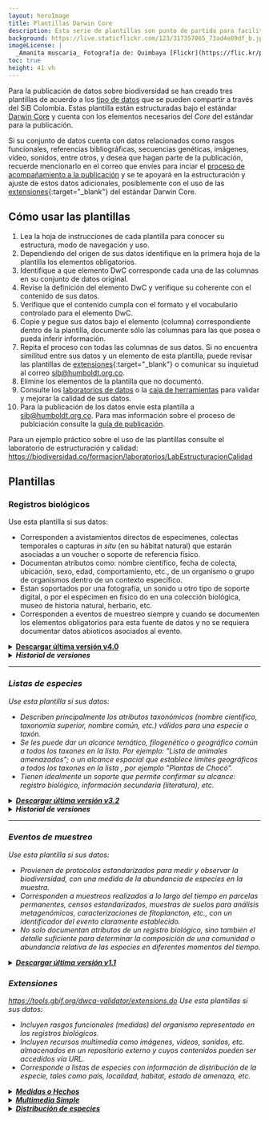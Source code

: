 ```yaml
---
layout: heroImage
title: Plantillas Darwin Core
description: Esta serie de plantillas son punto de partida para facilitar la estandarización de datos haciendo uso del Darwin Core (DwC).
background: https://live.staticflickr.com/123/317357065_73ad4e89df_b.jpg
imageLicense: |
  _Amanita muscaria_ Fotografía de: Quimbaya [Flickr](https://flic.kr/p/u3xcx)
toc: true
height: 41 vh
---
```


Para la publicación de datos sobre biodiversidad se han creado tres plantillas de acuerdo a los [tipo de datos](/compartir/tipos-de-datos) que se pueden compartir a través del SiB Colombia. Estas plantilla están estructuradas bajo el estándar [Darwin Core](/compartir/estandares) y cuenta con los elementos necesarios del _Core_ del estándar para la publicación. 

Si su conjunto de datos cuenta con datos relacionados como rasgos funcionales, referencias bibliográficas, secuencias genéticas, imágenes, vídeo, sonidos, entre otros, y desea que hagan parte de la publicación, recuerde mencionarlo en el correo que envíes para inciar el [proceso de acompañamiento a la publicación](/compartir/guia-para-publicar) y se te apoyará en la estructuración y ajuste de estos datos adicionales, posiblemente con el uso de las [extensiones](https://biodiversidad.co/recursos/plantillas-dwc#extensiones){:target="_blank"} del estándar Darwin Core.


## Cómo usar las plantillas

1. Lea la hoja de instrucciones de cada plantilla para conocer su estructura, modo de navegación y uso.
2. Dependiendo del origen de sus datos identifique en la primera hoja de la plantilla los elementos obligatorios.
3. Identifique a que elemento DwC corresponde cada una de las columnas en su conjunto de datos original.
4. Revise la definición del elemento DwC y verifique su coherente con el contenido de sus datos.
5. Verifique que el contenido cumpla con el formato y el vocabulario controlado para el elemento DwC.
6. Copie y pegue sus datos bajo el elemento (columna) correspondiente dentro de la plantilla, documente sólo las columnas para las que posea o pueda inferir información.
7. Repita el proceso con todas las columnas de sus datos. Si no encuentra similitud entre sus datos y un elemento de esta plantilla, puede revisar las plantillas de [extensiones](https://biodiversidad.co/recursos/plantillas-dwc#extensiones){:target="_blank"} o comunicar su inquietud al correo sib@humboldt.org.co.
8. Elimine los elementos de la plantilla que no documentó.
9. Consulte los [laboratorios de datos](/formacion/laboratorios) o la [caja de herramientas](/recursos/calidaddedatos) para validar y mejorar la calidad de sus datos.
10. Para la publicación de los datos envíe esta plantilla a sib@humboldt.org.co. Para mas información sobre el proceso de publciación consulte la [guía de publicación](https://biodiversidad.co/compartir/guiadepublicacion).

Para un ejemplo práctico sobre el uso de las plantillas consulte el laboratorio de estructuración y calidad: https://biodiversidad.co/formacion/laboratorios/LabEstructuracionCalidad				
		

## Plantillas


### Registros biológicos

Use esta plantilla si sus datos:

* Corresponden a avistamientos directos de especímenes, colectas temporales  o capturas _in situ_ (en su hábitat natural) que estarán asociadas a un voucher o soporte de referencia físico.
* Documentan atributos como: nombre científico, fecha de colecta, ubicación, sexo, edad, comportamiento, etc., de un organismo o grupo de organismos dentro de un contexto específico.
* Estan soportados por una fotografía, un sonido u otro tipo de soporte digital, o por el espécimen en físico do en una colección biológica, museo de historia natural, herbario, etc.
* Corresponden a  eventos de muestreo siempre y cuando se documenten los elementos obligatorios para esta fuente de datos y no se requiera documentar datos abioticos asociados al evento.


<details>
    <summary markdown="span"><b><a href="https://drive.google.com/u/0/uc?id=1mj0XG8GcABmTcZefQfHdHi8_ugJV3roA&export=download">Descargar última versión v4.0</a></b></summary>
<p>
    <i>Cambios realizados respecto a la versión 3.5:</i>
</p>

<ul>
  <li>Se incluyen 10 nuevos elementos incorporados en la úlrima versión del estándar (2021-08-24).
    <ul>
      <li>degreeOfEstablishment (Medios de establecimiento)</li>
      <li>pathway (Medios de establecimiento)</li>
      <li>recordedByID (ID del organismo)</li>
      <li>identifiedByID (ID de la identificación)</li>
      <li>verticalDatum (Datum vertical)</li>
      <li>verbatimIdentification (Identificación original)</li>
      <li>subfamily (Subfamilia)</li>
      <li>genericName (Nombre genérico)</li>
      <li>infragenericEpithet (Epíteto infragenérico)</li>
      <li>cultivarEpithet (Epíteto cultivar)
    </ul>
  </li>
  <li>Todas las definiciones y vocabularios controlados fueron actualizadas incluyendo comentarios para facilitar la compresión de los elementos
  </li>
  <li>Cambio de obligatoriedad
    <ul>
      <li>El elemento <i>datasetId<i> deja de ser obligatorio para datos asociados a un permiso de recolección o acceso a recursos genéticos.</li>
      <li>El elemento <i>datasetName</i> deja de ser obligatorio para datos asociados a un permiso de recolección o acceso a recursos genéticos.</li>
      <li>La Extensión de permisos GGBN pasa a ser obligatoria para registros biológicos colectados bajo un permiso de recolección de especímenes o acceso a recursos genéticos y remplaza el uso de los elementos <i>datasetId<i> y <i>datasetName</i>.</li>
      <li>El elemento <i>disposition</i> deja de ser opcional y pasa a ser obligatorio para registros biológicos colectados bajo un permiso de recolección de especímenes o acceso a recursos genéticos.</li>
    </ul>   
  </li> 
      <li>Cambios en las instrucciones
    <ul>
      <li>Se mejoran las instrucciones</li>
      <li>Se incluye enlaces a la documentación oficial del estándar</li>
    </ul>
  </li>      

</ul>
  
</details>  

<details>
    <summary markdown="span"><B>Historial de versiones</B></summary>
  
   <a href="https://drive.google.com/u/0/uc?id=16oIiR09yAbm8B63CpR0h2phY7tqsFXSk&export=download"><b>Plantilla de Registros Biológicos v3.5</b></a>
<p><i>Cambios realizados respecto a la versión 3.4:</i></p>
<ul>
  <li>Definiciones actualizadas
    <ul>
      <li>basisOfrecord</li>
      <li>disposition</li>
      <li>preparations</li>
      <li>organismQuantity</li>
      <li>organismQuantityType</li>
    </ul>
  </li>
  <li>Cambio de obligatoriedad
    <ul>
      <li>El elemento individualCount deja de ser obligatorio y pasa a ser recomendado.</li>
      <li>El elemento <i>organismQuantity</i> deja de ser opcional y pasa a ser obligatorio para registros biológicos colectados bajo un permiso de recolección de especímenes o acceso a recursos genéticos.</li>
      <li>El elemento <i>organismQuantityType</i> deja de ser opcional y pasa a ser obligatorio para registros biológicos colectados bajo un permiso de recolección de especímenes o acceso a recursos genéticos.</li>
      <li>El elemento <i>disposition</i> deja de ser opcional y pasa a ser obligatorio para registros biológicos colectados bajo un permiso de recolección de especímenes o acceso a recursos genéticos.</li>
      <li>El elemento <i>preparations</i> deja  de ser recomendado y pasa a ser obligatorio para registros biológicos colectados bajo un permiso de recolección de especímenes o acceso a recursos genéticos.</li>
    </ul>   
  </li> 
      <li>Cambios en las instrucciones
    <ul>
      <li>Se añaden elementos obligatorios a la tabla de instrucciones</li>
      <li>Actualización citación</li>
    </ul>
  </li>      

</ul>
  
    <a href="https://drive.google.com/a/humboldt.org.co/uc?authuser=2&id=18QECbc_8aobmpxsLLKU8QFsRJIm-QBF6&export=download"><b>Plantilla de Registros Biológicos v3.4</b></a>
<p><i>Cambios realizados respecto a la versión 3.3:</i></p>
<ul>
  <li>Definiciones actualizadas
    <ul>
      <li>basisOfrecord</li>
      <li>institutionCode</li>
      <li>collectionCode</li>
      <li>catalogNumber</li>
      <li>type</li>
      <li>institutionID</li>
      <li>collectionID</li>
      <li>datasetID</li>
      <li>datasetName</li>
      <li>scientificName</li>
    </ul>
  </li>
  <li>Cambio de obligatoriedad
    <ul>
      <li>El elemento <i>catalogNumber</i> deja de ser obligatorio y pasa a ser condicional.</li>
      <li>El elemento type deja de ser recomendado y pasa a ser obligatorio.</li>
      <li>El elemento <i>otherCatalogNumbers</i> deja de ser obligatorio para registros biológicos colectados bajo un permiso de recolección de especímenes o acceso a recursos genéticos.</li>
      <li>El elemento datasetName pasa a ser obligatorio para registros biológicos colectados bajo un permiso de recolección de especÌmenes o acceso a recursos genéticos.</li>
      <li>El elemento <i>datasetID</i> pasa a ser obligatorio para los registros biológicos colectados bajo un permiso de recolección de especímenes o acceso a recursos genéticos.</li>
      <li>El elemento <i>preparations</i> pasa a ser recomendado.</li>
      <li>El elemento <i>taxonRank</i> pasa a ser obligatorio.</li>
    </ul>
 </li>  
 <li>Cambios en las instrucciones
    <ul>
      <li>Actualización enlaces.</li>
      <li>Se incluye una tabla describiendo los elementos obligatorios según el origen de los registros biológicos.</li>
      <li>Creación de una nueva categoría de obligatoriedad: 'Elemento obligatorio para al menos un tipo de registro biológico y recomendado en al documentación de un buen registro biológico'.</li>
      <li>Actualización menor en los textos.</li>
      <li>Cambios menores en el diseño para mejor visibilidad de la tabla.</li> 
      <li>Actualización citación</li>
    </ul>
 </li>      
    
</ul>
    
<a href="https://drive.google.com/uc?export=download&id=1ik_etAy1SAGplzanh5D9OA7-1IVDAQsq"><b>Plantilla de Registros Biológicos v3.3</b></a> 
    <p><i>Revisada y editada 2017-11</i></p>
    
<a href="https://drive.google.com/a/humboldt.org.co/uc?authuser=2&id=1NwpYvbragT62gS5Pa6bE4YWGSIE6jxao&export=download"><b>Plantilla de Registros Biológicos v3.1</b></a> 
 <p><i>Revisada y editada 2017-04</i></p>   
    
<a href="https://drive.google.com/a/humboldt.org.co/uc?authuser=2&id=197GjqdIAVXppnc798nW656UDPiAn28xx&export=download"><b>Plantilla de Registros Biológicos v3.0</b></a> 
 <p><i>Revisada y editada 2013-11</i></p>    
    
<a href="https://drive.google.com/a/humboldt.org.co/uc?authuser=2&id=1qE-1rCfFklxyUR9xvim9tqoGAj-iU3U4&export=download"><b>Plantilla de Registros Biológicos v2.0</b></a> 
 <p><i>Revisada y editada 2013-05</i></p>   

<a href="https://drive.google.com/a/humboldt.org.co/uc?authuser=2&id=1bEfdcGc31NLjLlWMZ62keHRLicSWn37M&export=download"><b>Plantilla de Registros Biológicos v1.0</b></a> 
 <p><i>Revisada y editada 2012</i></p> 
    
<a href="https://drive.google.com/a/humboldt.org.co/uc?authuser=2&id=1bEfdcGc31NLjLlWMZ62keHRLicSWn37M&export=download"><b>Plantilla CR-SiB v1.0</b></a>
     <p><i>Creada en 2014-05. A partir de 2019-09 se unifica con las plantillas de publicación de registros biológicos v3.5.</i></p> 
    
</details>  

---

### Listas de especies

Use esta plantilla si sus datos:

* Describen principalmente los atributos taxonómicos (nombre científico, taxonomía superior, nombre común, etc.) válidos para una especie o taxón.
* Se les puede dar un alcance temático, filogenético o geográfico común a todos los taxones en la lista. Por ejemplo: "Lista de animales amenazados"; o un alcance espacial que establece límites geográficos a todos los taxones en la lista , por ejemplo "Plantas de Chocó".
* Tienen idealmente un soporte que permite confirmar su alcance: registro biológico, información secundaria (literatura), etc.


<details>
    <summary markdown="span"><b><a href="https://drive.google.com/uc?export=download&id=1p2j1KYHsNPyt50LopUkdhdaMlI6SZd4Q">Descargar última versión v3.2</a></b></summary>
    <p><i>Revisada y editada 2017-11</i></p>
    
</details>
<details>
    <summary markdown="span"><B>Historial de versiones</B></summary>
    <a href="https://drive.google.com/a/humboldt.org.co/uc?authuser=2&id=11rXim-K9OvEX3icT10sA5FE67NNvPIdd&export=download"><b>Plantilla de Listas v3.0</b></a>
    <p><i>Revisada y editada  2013-11</i></p>
    
<a href="https://drive.google.com/a/humboldt.org.co/uc?authuser=2&id=1YaQewpHUEo7br_OjaEH5_mum60KxV8bh&export=download"><b>Plantilla de Listas v2.0</b></a>
    <p><i>Revisada y editada 2013-05</i></p>

<a href="https://drive.google.com/a/humboldt.org.co/uc?authuser=2&id=1ZJwCYee7w_XF2RglSwhpv2VFI-cVdt1k&export=download"><b>Plantilla de Listas v1.0</b></a>
   <p><i>Revisada y editada 2012</i></p>

</details>

---

### Eventos de muestreo

Use esta plantilla si sus datos:

* Provienen de protocolos estandarizados para medir y observar la biodiversidad, con una medida de la abundancia de especies en la muestra.
* Corresponden a muestreos realizados a lo largo del tiempo en parcelas permanentes, censos estandarizados, muestras de suelos para análisis metagenómicos, caracterizaciones de fitoplancton, etc., con un identificador del evento claramente establecido.
* No solo documentan atributos de un registro biológico, sino también el detalle suficiente para determinar la composición de una comunidad o abundancia relativa de las especies en diferentes momentos del tiempo.

<details>
    <summary markdown="span"><b><a href="https://drive.google.com/uc?id=1N3zTljnFujY7MC8Y_R4vd7vr1IhjgeXp&authuser=2&export=download">Descargar última versión v1.1</a></b></summary>
    <p><i>Revisada y editada 2014-05</i></p>
    
</details>


### Extensiones

https://tools.gbif.org/dwca-validator/extensions.do
Use esta plantillas si sus datos:

* Incluyen rasgos funcionales (medidas) del organismo representado en los registros biológicos.
* Incluyen recursos multimedia como imágenes, videos, sonidos, etc. almacenados en un repositorio externo y cuyos contenidos pueden ser accedidos vía URL. 
* Corresponde a listas de especies con información de distribución de la especie, tales como país, localidad, habitat, estado de amenaza, etc.

<details>
    <summary markdown="span"><b><a href="https://drive.google.com/uc?export=download&id=1s05MAYDixYt6wPp9V8de8qrCHxuOOw-o">Medidas o Hechos</a></b></summary>
    <p><i>Revisada y editada 2021-06</i></p>
    
</details>

<details>
    <summary markdown="span"><b><a href="https://drive.google.com/uc?export=download&id=1Bfdgnl-KXwvLHs8H-bSe8yBXVyD8qrx8">Multimedia Simple</a></b></summary>
    <p><i>Revisada y editada 2021-06</i></p>
    
</details>

<details>
    <summary markdown="span"><b><a href="https://drive.google.com/uc?export=download&id=1kqyGIkeP6KdR0-hz7CbGvriQuSitWqwp">Distribución de especies</a></b></summary>
    <p><i>Revisada y editada 2021-06</i></p>
    
</details>
 
